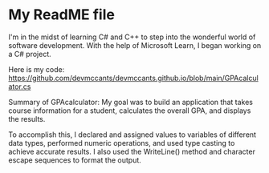 # My ReadME file

I'm in the midst of learning C# and C++ to step into the wonderful world of software development. With the help of Microsoft Learn, I began working on a C# project. 

Here is my code: https://github.com/devmccants/devmccants.github.io/blob/main/GPAcalculator.cs

Summary of GPAcalculator: My goal was to build an application that takes course information for a student, calculates the overall GPA, and displays the results.

To accomplish this, I declared and assigned values to variables of different data types, performed numeric operations, and used type casting to achieve accurate results. I also used the WriteLine() method and character escape sequences to format the output.
